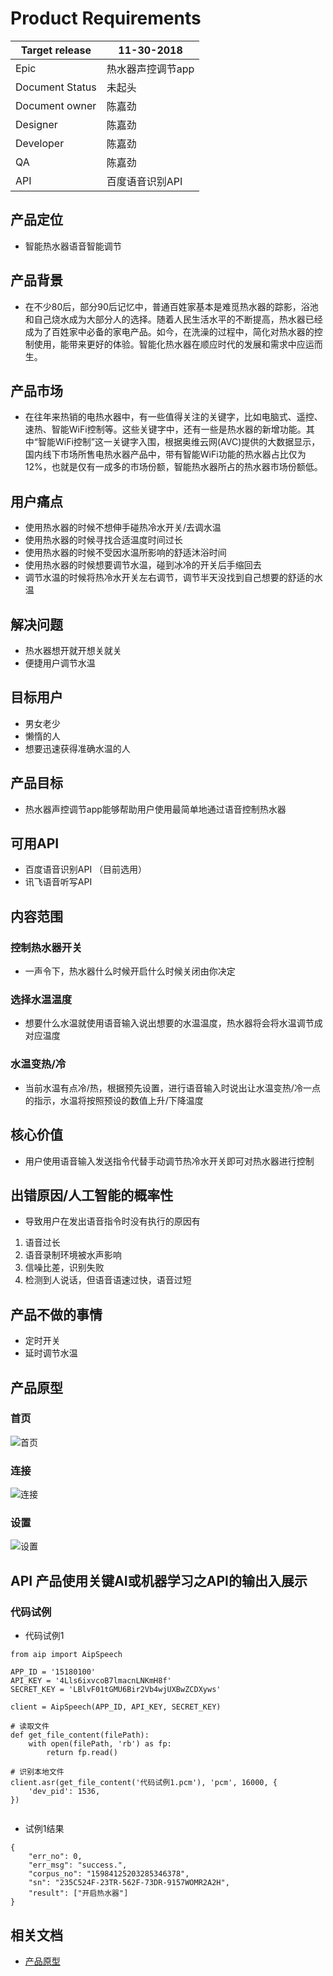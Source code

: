 # Product Requirements


| Target release | 11-30-2018 |
| ------ | ------ |
| Epic | 热水器声控调节app |
| Document Status | 未起头 |
| Document owner | 陈嘉劲 |
| Designer | 陈嘉劲 |
| Developer | 陈嘉劲 |
| QA | 陈嘉劲 |
| API | 百度语音识别API | 

## 产品定位
* 智能热水器语音智能调节

## 产品背景
* 在不少80后，部分90后记忆中，普通百姓家基本是难觅热水器的踪影，浴池和自己烧水成为大部分人的选择。随着人民生活水平的不断提高，热水器已经成为了百姓家中必备的家电产品。如今，在洗澡的过程中，简化对热水器的控制使用，能带来更好的体验。智能化热水器在顺应时代的发展和需求中应运而生。

## 产品市场
* 在往年来热销的电热水器中，有一些值得关注的关键字，比如电脑式、遥控、速热、智能WiFi控制等。这些关键字中，还有一些是热水器的新增功能。其中“智能WiFi控制”这一关键字入围，根据奥维云网(AVC)提供的大数据显示，国内线下市场所售电热水器产品中，带有智能WiFi功能的热水器占比仅为12%，也就是仅有一成多的市场份额，智能热水器所占的热水器市场份额低。

## 用户痛点
* 使用热水器的时候不想伸手碰热冷水开关/去调水温
* 使用热水器的时候寻找合适温度时间过长
* 使用热水器的时候不受因水温所影响的舒适沐浴时间
* 使用热水器的时候想要调节水温，碰到冰冷的开关后手缩回去
* 调节水温的时候将热冷水开关左右调节，调节半天没找到自己想要的舒适的水温

## 解决问题
* 热水器想开就开想关就关
* 便捷用户调节水温  

## 目标用户
* 男女老少
* 懒惰的人
* 想要迅速获得准确水温的人

## 产品目标
* 热水器声控调节app能够帮助用户使用最简单地通过语音控制热水器

## 可用API
* 百度语音识别API （目前选用）
* 讯飞语音听写API

## 内容范围

### 控制热水器开关
* 一声令下，热水器什么时候开启什么时候关闭由你决定

### 选择水温温度
* 想要什么水温就使用语音输入说出想要的水温温度，热水器将会将水温调节成对应温度

### 水温变热/冷
* 当前水温有点冷/热，根据预先设置，进行语音输入时说出让水温变热/冷一点的指示，水温将按照预设的数值上升/下降温度

## 核心价值
* 用户使用语音输入发送指令代替手动调节热冷水开关即可对热水器进行控制

## 出错原因/人工智能的概率性
* 导致用户在发出语音指令时没有执行的原因有

1. 语音过长
2. 语音录制环境被水声影响
3. 信噪比差，识别失败
4. 检测到人说话，但语音语速过快，语音过短

## 产品不做的事情
* 定时开关
* 延时调节水温

## 产品原型

### 首页

![首页](https://github.com/a774032767/API_AI_ML/blob/master/image/%E9%A6%96%E9%A1%B5.png)

### 连接

![连接](https://github.com/a774032767/API_AI_ML/blob/master/image/%E8%BF%9E%E6%8E%A5.png)

### 设置

![设置](https://github.com/a774032767/API_AI_ML/blob/master/image/%E8%AE%BE%E7%BD%AE.png)

  

## API 产品使用关键AI或机器学习之API的输出入展示


### 代码试例

* 代码试例1

```
from aip import AipSpeech

APP_ID = '15180100'
API_KEY = '4Lls6ixvcoB7lmacnLNKmH8f'
SECRET_KEY = 'LBlvF01tGMU6Bir2Vb4wjUXBwZCDXyws'

client = AipSpeech(APP_ID, API_KEY, SECRET_KEY)

# 读取文件
def get_file_content(filePath):
    with open(filePath, 'rb') as fp:
        return fp.read()

# 识别本地文件
client.asr(get_file_content('代码试例1.pcm'), 'pcm', 16000, {
    'dev_pid': 1536,
})


```
* 试例1结果

```
{
    "err_no": 0,
    "err_msg": "success.",
    "corpus_no": "15984125203285346378",
    "sn": "235C524F-23TR-562F-73DR-9157WOMR2A2H",
    "result": ["开启热水器"]
}
```

## 相关文档
* [产品原型](https://a774032767.github.io/API_AI_ML_app/index.html)
